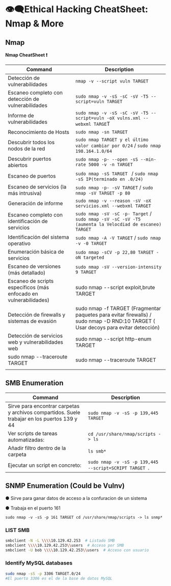 # 👁️‍🗨️​ Ethical Hacking CheatSheet: Nmap & More

## Nmap
 ​**Nmap CheatSheet ❗**

| Command                                       | Description                                            |
|-----------------------------|--------------------------------------------------------|
| Detección de vulnerabilidades                   | `nmap -v --script vuln TARGET`                                       |
| Escaneo completo con detección de vulnerabilidades                    | `sudo nmap -v -sS -sC -sV -T5 --script=vuln TARGET`                             |   
| Informe de vulnerabilidades                | `sudo nmap -v -sS -sC -sV -T5 --script=vuln -oX vulns.xml --webxml TARGE`T                              |
| Reconocimiento de Hosts                             | `sudo nmap -sn TARGET `                                        |
| Descubrir todos los nodos de la red                       | `sudo nmap TARGET y el último valor cambiar por 0/24` / `sudo nmap 198.164.1.0/64`             |
| Descubrir puertos abiertos                             | `sudo nmap -p- --open -sS --min-rate 5000 -v -n TARGET`                         |
| Escaneo de puertos                          | `sudo nmap -sS TARGET `  / `sudo nmap -sS IP(terminado en .0/24)     `             |
|Escaneo de servicios (la más intrusiva)                              | `sudo nmap -p- -sV TARGET` /  `sudo nmap -sV TARGET -p 80`                            |
| Generación de informe                   | `sudo nmap -v --reason -sV -oX servicios.xml --webxml TARGET`                         |
| Escaneo completo con identificación de servicios          | `sudo nmap -sV -sC -p- Target` / `sudo nmap -sV -sC -sV -T5 (aumenta la Velocdiad de escaneo) TARGET `                    |
| Identificación del sistema operativo                             | `sudo nmap -A -V TARGET` / `sudo nmap -v -0 TARGET`|
| Enumeración básica de servicios                             | `sudo nmap -sCV -p 22,80 TARGET -oN targeted  `  
| Escaneo de versiones (más detallado)            |            `sudo nmap -sV --version-intensity 9 TARGET `          |
|Escaneo de scripts específicos (más enfocado en vulnerabilidades)        |   sudo nmap --script exploit,brute TARGET    |
|Detección de firewalls y sistemas de evasión                 |       sudo nmap -f TARGET (Fragmentar paquetes para evitar firewalls) / sudo nmap -D RND:10 TARGET ( Usar decoys para evitar detección)
| Detección de servicios web y vulnerabilidades web    |      sudo nmap --script http-enum TARGET                             |
|sudo nmap --traceroute TARGET           |       sudo nmap --traceroute TARGET
             |


## SMB Enumeration

| Command | Description |
|---------|-------------|
| Sirve para encontrar carpetas y archivos compartidos. Suele trabajar en los puertos 139 y 44 | `sudo nmap -v -sS -p 139,445 TARGET` |
|Ver scripts de tareas automatizadas: | `cd /usr/share/nmap/scripts -> ls` |
| Añadir filtro dentro de la carpeta | `ls smb* ` |
| Ejecutar un script en concreto: | `sudo nmap -v -sS -p 139,445 --script=SCRIPT TARGET `. |

## SNMP Enumeration (Could be Vulnv)
● Sirve para ganar datos de acceso a la confuracion de un sistema

● Trabaja en el puerto 161

`sudo nmap -v -sS -p 161 TARGET
cd /usr/share/nmap/scripts -> ls snmp*`

### LIST SMB
```bash
smbclient -N -L \\\\10.129.42.253  # Listado SMB
smbclient \\\\10.129.42.253\\users  # Acceso por SMB
smbclient -U bob \\\\10.129.42.253\\users  # Acceso con usuario
```
### Identify MySQL databases
```bash
sudo nmap -sS -p 3306 TARGET.0/24
#El puerto 3306 es el de la base de datos MySQL
```






